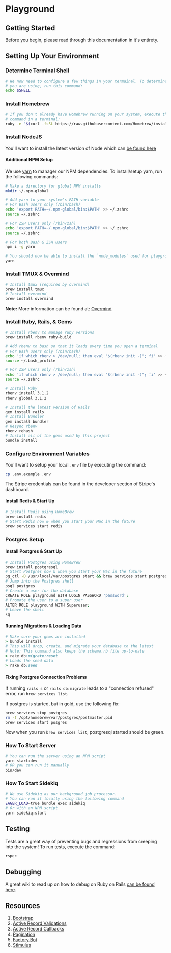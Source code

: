 # Playground

## Getting Started

Before you begin, please read through this documentation in it's entirety.

## Setting Up Your Environment

### Determine Terminal Shell

```sh
# We now need to configure a few things in your termainal. To determine which shell
# you are using, run this command:
echo $SHELL
```

### Install Homebrew

```sh
# If you don't already have Homebrew running on your system, execute the following
# command in a terminal:
ruby -e "$(curl -fsSL https://raw.githubusercontent.com/Homebrew/install/master/install)"
```

### Install NodeJS

You'll want to install the latest version of Node which can [be found here](https://nodejs.org/en/download/)

#### Additional NPM Setup

We use [yarn](https://yarnpkg.com/package/npm) to manager our NPM dependencies.
To install/setup yarn, run the following commands:

```sh
# Make a directory for global NPM installs
mkdir ~/.npm-global

# Add yarn to your system's PATH variable
# For Bash users only (/bin/bash)
echo 'export PATH=~/.npm-global/bin:$PATH' >> ~/.zshrc
source ~/.zshrc

# For ZSH users only (/bin/zsh)
echo 'export PATH=~/.npm-global/bin:$PATH' >> ~/.zshrc
source ~/.zshrc

# For both Bash & ZSH users
npm i -g yarn

# You should now be able to install the `node_modules` used for playground by executing the command:
yarn
```

### Install TMUX & Overmind

```sh
# Install tmux (required by overmind)
brew install tmux
# Install overmind
brew install overmind
```

**Note:** More information can be found at: [Overmind](https://github.com/DarthSim/overmind)

### Install Ruby, Rails, & Gems

```sh
# Install rbenv to manage ruby versions
brew install rbenv ruby-build

# Add rbenv to bash so that it loads every time you open a terminal
# For Bash users only (/bin/bash)
echo 'if which rbenv > /dev/null; then eval "$(rbenv init -)"; fi' >> ~/.bash_profile
source ~/.bash_profile

# For ZSH users only (/bin/zsh)
echo 'if which rbenv > /dev/null; then eval "$(rbenv init -)"; fi' >> ~/.zshrc
source ~/.zshrc

# Install Ruby
rbenv install 3.1.2
rbenv global 3.1.2

# Install the latest version of Rails
gem install rails
# Install Bundler
gem install bundler
# Resync rbenv
rbenv rehash
# Install all of the gems used by this project
bundle install
```

### Configure Environment Variables

You'll want to setup your local `.env` file by executing the command:

```sh
cp .env.example .env
```

The Stripe credentials can be found in the developer section of Stripe's dashboard.

#### Install Redis & Start Up

```sh
# Install Redis using HomeBrew
brew install redis
# Start Redis now & when you start your Mac in the future
brew services start redis
```

### Postgres Setup

#### Install Postgres & Start Up

```sh
# Install Postgres using HomeBrew
brew install postgresql
# Start Postgres now & when you start your Mac in the future
pg_ctl -D /usr/local/var/postgres start && brew services start postgresql
# Jump into the Postgres shell
psql postgres
# Create a user for the database
CREATE ROLE playground WITH LOGIN PASSWORD 'password';
# Promote the user to a super user
ALTER ROLE playground WITH Superuser;
# Leave the shell
\q
```

#### Running Migrations & Loading Data

```rb
# Make sure your gems are installed
> bundle install
# This will drop, create, and migrate your database to the latest
# Note: This command also keeps the schema.rb file up-to-date
> rake db:migrate:reset
# Loads the seed data
> rake db:seed
```

#### Fixing Postgres Connection Problems

If running `rails s` or `rails db:migrate` leads to a "connection refused" error, run `brew services list`.

If postgres is started, but in gold, use the following fix:

```sh
brew services stop postgres
rm -f /opt/homebrew/var/postgres/postmaster.pid
brew services start posgres
```

Now when you run `brew services list`, postgresql started should be green.

### How To Start Server

```sh
# You can run the server using an NPM script
yarn start:dev
# OR you can run it manually
bin/dev
```

### How To Start Sidekiq

```sh
# We use Sidekiq as our background job processor.
# You can run it locally using the following command
EAGER_LOAD=true bundle exec sidekiq
# Or with an NPM script
yarn sidekiq:start
```

## Testing

Tests are a great way of preventing bugs and regressions from creeping into the system! To run tests, execute the command:

```sh
rspec
```

## Debugging

A great wiki to read up on how to debug on Ruby on Rails [can be found here](https://github.com/pry/pry/wiki).

## Resources

1. [Bootstrap](https://getbootstrap.com/docs/5.2/getting-started/introduction/)
2. [Active Record Validations](https://guides.rubyonrails.org/active_record_validations.html)
3. [Active Record Callbacks](https://guides.rubyonrails.org/active_record_callbacks.html)
4. [Pagination](https://ddnexus.github.io/pagy)
5. [Factory Bot](https://github.com/thoughtbot/factory_bot/blob/master/GETTING_STARTED.md)
6. [Stimulus](https://stimulus.hotwired.dev/reference/controllers)
